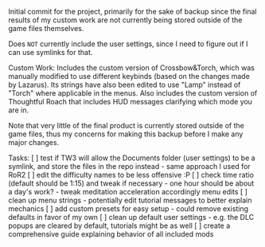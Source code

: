 Initial commit for the project, primarily for the sake of backup since the final results of my custom work are not currently being stored outside of the game files themselves.

Does `NOT` currently include the user settings, since I need to figure out if I can use symlinks for that.

Custom Work:
Includes the custom version of Crossbow&Torch, which was manually modified to use different keybinds (based on the changes made by Lazarus). Its strings have also been edited to use "Lamp" instead of "Torch" where applicable in the menus.
Also includes the custom version of Thoughtful Roach that includes HUD messages clarifying which mode you are in.

Note that very little of the final product is currently stored outside of the game files, thus my concerns for making this backup before I make any major changes.

Tasks:
[ ] test if TW3 will allow the Documents folder (user settings) to be a symlink, and store the files in the repo instead
	- same approach I used for RoR2
[ ] edit the difficulty names to be less offensive :P
[ ] check time ratio (default should be 1:15) and tweak if necessary
	- one hour should be about a day's work?
	- tweak meditation acceleration accordingly
menu edits
	[ ] clean up menu strings
		- potentially edit tutorial messages to better explain mechanics
	[ ] add custom presets for easy setup
		- could remove existing defaults in favor of my own
	[ ] clean up default user settings
		- e.g. the DLC popups are cleared by default, tutorials might be as well
[ ] create a comprehensive guide explaining behavior of all included mods
